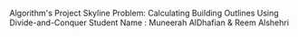 Algorithm's Project
Skyline Problem: Calculating Building Outlines Using Divide-and-Conquer
Student Name : Muneerah AlDhafian & Reem Alshehri
